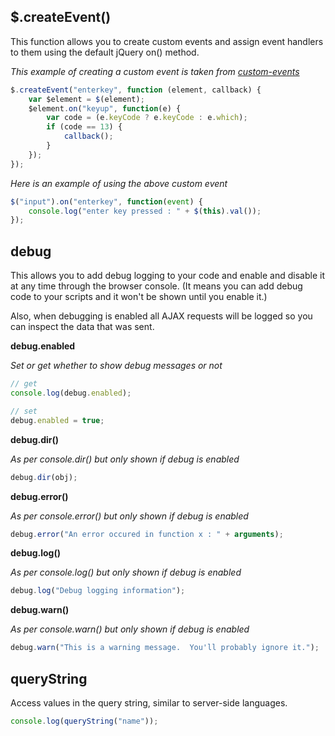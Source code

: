 $.createEvent()
-
This function allows you to create custom events and assign event handlers to them using the default jQuery on() method.

*This example of creating a custom event is taken from [custom-events](src/custom-events.js)*
```JavaScript
$.createEvent("enterkey", function (element, callback) {
    var $element = $(element);
    $element.on("keyup", function(e) {
        var code = (e.keyCode ? e.keyCode : e.which);
        if (code == 13) {
            callback();
        }
    });    
});
```
*Here is an example of using the above custom event*
```JavaScript
$("input").on("enterkey", function(event) {
    console.log("enter key pressed : " + $(this).val());
});
```

debug
-
This allows you to add debug logging to your code and enable and disable it at any time through the browser console.  (It means you can add debug code to your scripts and it won't be shown until you enable it.)

Also, when debugging is enabled all AJAX requests will be logged so you can inspect the data that was sent.

**debug.enabled**

*Set or get whether to show debug messages or not*
```JavaScript
// get
console.log(debug.enabled);

// set
debug.enabled = true;
```
**debug.dir()**

*As per console.dir() but only shown if debug is enabled*
```JavaScript
debug.dir(obj);
```
**debug.error()**

*As per console.error() but only shown if debug is enabled*
```JavaScript
debug.error("An error occured in function x : " + arguments);
```
**debug.log()**

*As per console.log() but only shown if debug is enabled*
```JavaScript
debug.log("Debug logging information");
```
**debug.warn()**

*As per console.warn() but only shown if debug is enabled*
```JavaScript
debug.warn("This is a warning message.  You'll probably ignore it.");
```

queryString
-
Access values in the query string, similar to server-side languages.
```JavaScript
console.log(queryString("name"));
```
